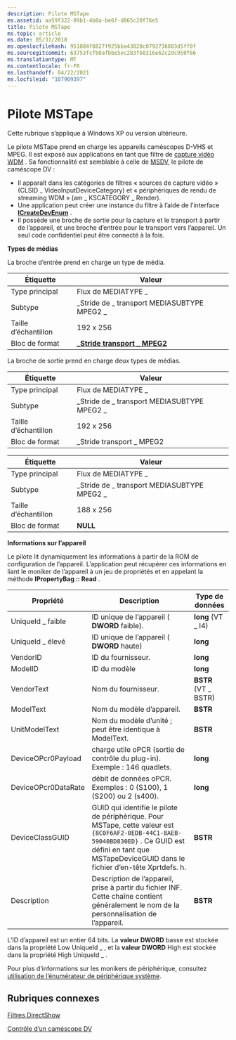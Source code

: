 ```yaml
---
description: Pilote MSTape
ms.assetid: aa59f322-09b1-4b0a-be6f-d865c20f76e5
title: Pilote MSTape
ms.topic: article
ms.date: 05/31/2018
ms.openlocfilehash: 951084f8827f925bba43028c0792736883d5ff0f
ms.sourcegitcommit: 63753fcfb0afbbe5ec283fb8316e62c2dc950f66
ms.translationtype: MT
ms.contentlocale: fr-FR
ms.lasthandoff: 04/22/2021
ms.locfileid: "107909397"
---
```

# <a name="mstape-driver"></a>Pilote MSTape

Cette rubrique s’applique à Windows XP ou version ultérieure.

Le pilote MSTape prend en charge les appareils caméscopes D-VHS et MPEG. Il est exposé aux applications en tant que filtre de [capture vidéo WDM](wdm-video-capture-filter.md) . Sa fonctionnalité est semblable à celle de [MSDV](msdv-driver.md), le pilote de caméscope DV :

-   Il apparaît dans les catégories de filtres « sources de capture vidéo » (CLSID \_ VideoInputDeviceCategory) et « périphériques de rendu de streaming WDM » (am \_ KSCATEGORY \_ Render).
-   Une application peut créer une instance du filtre à l’aide de l’interface [**ICreateDevEnum**](/windows/desktop/api/Strmif/nn-strmif-icreatedevenum) .
-   Il possède une broche de sortie pour la capture et le transport à partir de l’appareil, et une broche d’entrée pour le transport vers l’appareil. Un seul code confidentiel peut être connecté à la fois.

**Types de médias**

La broche d’entrée prend en charge un type de média.



| Étiquette | Valeur |
|--------------|------------------------------------------------------------|
| Type principal   | Flux de MEDIATYPE \_                                          |
| Subtype      | \_Stride de \_ transport MEDIASUBTYPE MPEG2 \_                     |
| Taille d’échantillon  | 192 x 256                                                  |
| Bloc de format | [**\_Stride transport \_ MPEG2**](mpeg2-transport-stride.md) |



 

La broche de sortie prend en charge deux types de médias.



| Étiquette | Valeur |
|--------------|----------------------------------------|
| Type principal   | Flux de MEDIATYPE \_                      |
| Subtype      | \_Stride de \_ transport MEDIASUBTYPE MPEG2 \_ |
| Taille d’échantillon  | 192 x 256                              |
| Bloc de format | \_Stride transport \_ MPEG2               |



 



| Étiquette | Valeur |
|--------------|----------------------------------------|
| Type principal   | Flux de MEDIATYPE \_                      |
| Subtype      | \_Stride de \_ transport MEDIASUBTYPE MPEG2 \_ |
| Taille d’échantillon  | 188 x 256                              |
| Bloc de format | **NULL**                               |



 

**Informations sur l’appareil**

Le pilote lit dynamiquement les informations à partir de la ROM de configuration de l’appareil. L’application peut récupérer ces informations en liant le moniker de l’appareil à un jeu de propriétés et en appelant la méthode **IPropertyBag :: Read** .



| Propriété            | Description                                                                                                                                                                         | Type de données           |
|---------------------|-------------------------------------------------------------------------------------------------------------------------------------------------------------------------------------|---------------------|
| UniqueId \_ faible       | ID unique de l’appareil ( **DWORD** faible).                                                                                                                                            | **long** (VT \_ I4)   |
| UniqueId \_ élevé      | ID unique de l’appareil ( **DWORD** haute)                                                                                                                                            | **long**            |
| VendorID            | ID du fournisseur.                                                                                                                                                                          | **long**            |
| ModelID             | ID du modèle                                                                                                                                                                           | **long**            |
| VendorText          | Nom du fournisseur.                                                                                                                                                                        | **BSTR** (VT \_ BSTR) |
| ModelText           | Nom du modèle d’appareil.                                                                                                                                                                  | **BSTR**            |
| UnitModelText       | Nom du modèle d’unité ; peut être identique à ModelText.                                                                                                                                      | **BSTR**            |
| DeviceOPcr0Payload  | charge utile oPCR (sortie de contrôle du plug-in). Exemple : 146 quadlets.                                                                                                                          | **long**            |
| DeviceOPcr0DataRate | débit de données oPCR. Exemples : 0 (S100), 1 (S200) ou 2 (s400).                                                                                                                          | **long**            |
| DeviceClassGUID     | GUID qui identifie le pilote de périphérique. Pour MSTape, cette valeur est `{8C0F6AF2-0EDB-44C1-8AEB-59040BD830ED}` . Ce GUID est défini en tant que MSTapeDeviceGUID dans le fichier d’en-tête Xprtdefs. h. | **BSTR**            |
| Description         | Description de l’appareil, prise à partir du fichier INF. Cette chaîne contient généralement le nom de la personnalisation de l’appareil.                                                                    | **BSTR**            |



 

L’ID d’appareil est un entier 64 bits. La **valeur DWORD** basse est stockée dans la propriété Low UniqueId \_ , et la **valeur DWORD** High est stockée dans la propriété High UniqueId \_ .

Pour plus d’informations sur les monikers de périphérique, consultez [utilisation de l’énumérateur de périphérique système](using-the-system-device-enumerator.md).

## <a name="related-topics"></a>Rubriques connexes

<dl> <dt>

[Filtres DirectShow](directshow-filters.md)
</dt> <dt>

[Contrôle d’un caméscope DV](controlling-a-dv-camcorder.md)
</dt> </dl>

 

 



